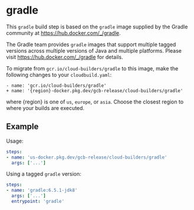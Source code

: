 # gradle

This `gradle` build step is based on the `gradle` image supplied by the Gradle
community at https://hub.docker.com/_/gradle.

The Gradle team provides `gradle` images that support multiple tagged versions
across multiple versions of Java and multiple platforms. Please visit
https://hub.docker.com/_/gradle for details.

To migrate from `gcr.io/cloud-builders/gradle` to this image, make the following
changes to your `cloudbuild.yaml`:

```
- name: 'gcr.io/cloud-builders/gradle'
+ name: '{region}-docker.pkg.dev/gcb-release/cloud-builders/gradle'
```

where {region} is one of `us`, `europe`, or `asia`. Choose the closest region to
where your builds are executed.

## Example

Usage:

```yaml
steps:
- name: 'us-docker.pkg.dev/gcb-release/cloud-builders/gradle'
  args: ['...']
```

Using a tagged `gradle` version:
```yaml
steps:
- name: 'gradle:6.5.1-jdk8'
  args: ['...']
  entrypoint: 'gradle'
```
